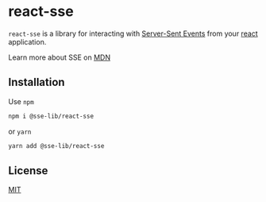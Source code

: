 # react-sse

`react-sse` is a library for interacting with
[Server-Sent Events](https://developer.mozilla.org/en-US/docs/Web/API/EventSource)
from your [react](https://reactjs.org/) application.

Learn more about SSE on [MDN](https://developer.mozilla.org/en-US/docs/Web/API/Server-sent_events)

## Installation

Use `npm`

```bash
npm i @sse-lib/react-sse
```

or `yarn`

```bash
yarn add @sse-lib/react-sse
```

## License

[MIT](https://choosealicense.com/licenses/mit/)
